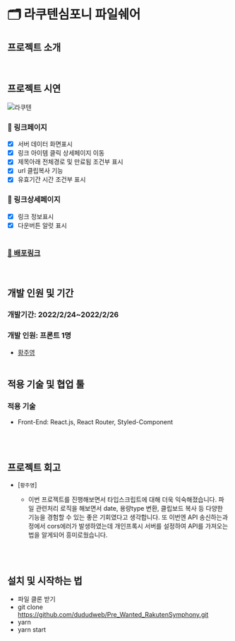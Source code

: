 # 🗂 라쿠텐심포니 파일쉐어

## 프로젝트 소개
 <br/>
 
## 프로젝트 시연
![라쿠텐](https://user-images.githubusercontent.com/91524565/156873541-e12f3174-1762-4e7c-972e-c9365f645a89.gif)

### 📝 링크페이지

- [x] 서버 데이터 화면표시
- [x] 링크 아이템 클릭 상세페이지 이동
- [x] 제목아래 전체경로 및 만료됨 조건부 표시
- [x] url 클립복사 기능
- [x] 유효기간 시간 조건부 표시

### 📮 링크상세페이지

- [x] 링크 정보표시
- [x] 다운버튼 알럿 표시
      <br/>
      <br/>

### <a href="http://fileshare-rakuten.s3-website.ap-northeast-2.amazonaws.com/">🚀 배포링크</a>

<br/>

## 개발 인원 및 기간

### 개발기간: 2022/2/24~2022/2/26

### 개발 인원: 프론트 1명

- <a href="https://github.com/dududweb">황주영</a>
  <br/><br/>

## 적용 기술 및 협업 툴

### 적용 기술

- Front-End: React.js, React Router, Styled-Component

<br/><br/>

## 프로젝트 회고

- [`황주영`]

  - 이번 프로젝트를 진행해보면서 타입스크립트에 대해 더욱 익숙해졌습니다. 파일 관련처리 로직을 해보면서 date, 용량type 변환, 클립보드 복사 등 다양한 기능을 경험할 수 있는 좋은 기회였다고 생각합니다. 또 이번엔 API 송신하는과정에서 cors에러가 발생하였는데 개인프록시 서버를 설정하여 API를 가져오는 법을 알게되어 흥미로웠습니다.

<br/><br/>

## 설치 및 시작하는 법

- 파일 클론 받기
- git clone https://github.com/dududweb/Pre_Wanted_RakutenSymphony.git
- yarn
- yarn start
  </br>
